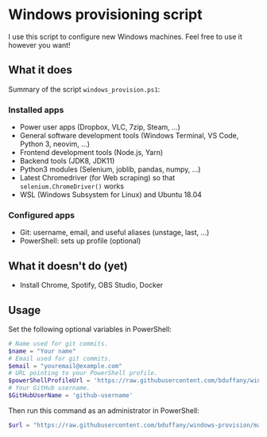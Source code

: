 # Windows provisioning script

I use this script to configure new Windows machines. Feel free to use it however you want!

## What it does

Summary of the script `windows_provision.ps1`:

### Installed apps

- Power user apps (Dropbox, VLC, 7zip, Steam, ...)
- General software development tools (Windows Terminal, VS Code, Python 3, neovim, ...)
- Frontend development tools (Node.js, Yarn)
- Backend tools (JDK8, JDK11)
- Python3 modules (Selenium, joblib, pandas, numpy, ...)
- Latest Chromedriver (for Web scraping) so that `selenium.ChromeDriver()` works
- WSL (Windows Subsystem for Linux) and Ubuntu 18.04

### Configured apps

- Git: username, email, and useful aliases (unstage, last, ...)
- PowerShell: sets up profile (optional)

## What it doesn't do (yet)

- Install Chrome, Spotify, OBS Studio, Docker

## Usage

Set the following optional variables in PowerShell:

```powershell
# Name used for git commits.
$name = "Your name"
# Email used for git commits.
$email = "youremail@example.com"
# URL pointing to your PowerShell profile.
$powerShellProfileUrl = 'https://raw.githubusercontent.com/bduffany/windows-provision/master/Microsoft.PowerShell_profile.ps1'
# Your GitHub username.
$GitHubUserName = 'github-username'
```

Then run this command as an administrator in PowerShell:

```powershell
$url = "https://raw.githubusercontent.com/bduffany/windows-provision/master/windows_provision.ps1"; Set-ExecutionPolicy Bypass -Scope Process -Force; [System.Net.ServicePointManager]::SecurityProtocol = [System.Net.ServicePointManager]::SecurityProtocol -bor 3072; iex ((New-Object System.Net.WebClient).DownloadString("$url"))
```
